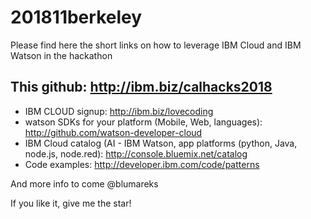 # 201811berkeley
Please find here the short links on how to leverage IBM Cloud and IBM Watson in the hackathon

## This github: http://ibm.biz/calhacks2018

- IBM CLOUD signup: http://ibm.biz/lovecoding
- watson SDKs for your platform (Mobile, Web, languages): http://github.com/watson-developer-cloud
- IBM Cloud catalog (AI - IBM Watson, app platforms (python, Java, node.js, node.red): http://console.bluemix.net/catalog
- Code examples: http://developer.ibm.com/code/patterns

And more info to come
@blumareks

If you like it, give me the star!

